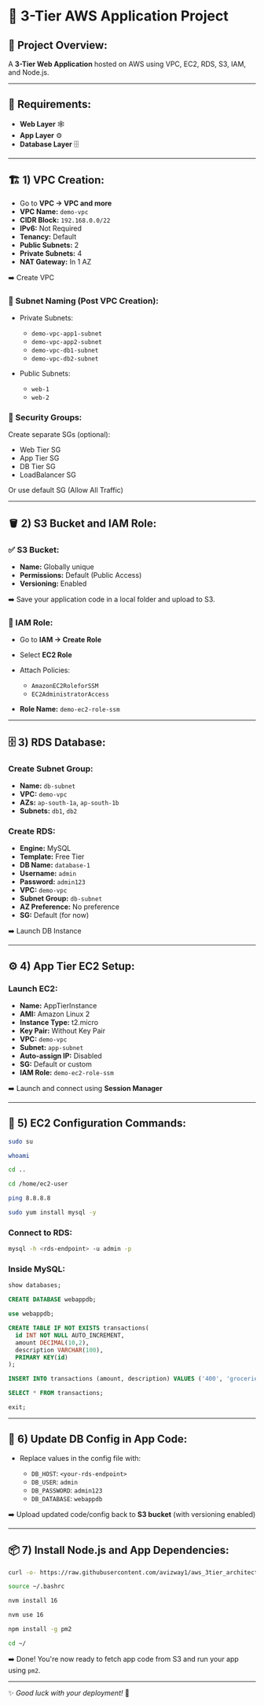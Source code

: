 # 🚀 3-Tier AWS Application Project

## 📌 Project Overview:

A **3-Tier Web Application** hosted on AWS using VPC, EC2, RDS, S3, IAM, and Node.js.

---

## 🧰 Requirements:

* **Web Layer** 🕸️
* **App Layer** ⚙️
* **Database Layer** 🗄️

---

## 🏗️ 1) VPC Creation:

* Go to **VPC → VPC and more**
* **VPC Name:** `demo-vpc`
* **CIDR Block:** `192.168.0.0/22`
* **IPv6:** Not Required
* **Tenancy:** Default
* **Public Subnets:** 2
* **Private Subnets:** 4
* **NAT Gateway:** In 1 AZ

➡️ Create VPC

### 🔖 Subnet Naming (Post VPC Creation):

* Private Subnets:

  * `demo-vpc-app1-subnet`
  * `demo-vpc-app2-subnet`
  * `demo-vpc-db1-subnet`
  * `demo-vpc-db2-subnet`
* Public Subnets:

  * `web-1`
  * `web-2`

### 🔐 Security Groups:

Create separate SGs (optional):

* Web Tier SG
* App Tier SG
* DB Tier SG
* LoadBalancer SG

Or use default SG (Allow All Traffic)

---

## 🪣 2) S3 Bucket and IAM Role:

### ✅ S3 Bucket:

* **Name:** Globally unique
* **Permissions:** Default (Public Access)
* **Versioning:** Enabled

➡️ Save your application code in a local folder and upload to S3.

### 👤 IAM Role:

* Go to **IAM → Create Role**
* Select **EC2 Role**
* Attach Policies:

  * `AmazonEC2RoleforSSM`
  * `EC2AdministratorAccess`
* **Role Name:** `demo-ec2-role-ssm`

---

## 🗄️ 3) RDS Database:

### Create Subnet Group:

* **Name:** `db-subnet`
* **VPC:** `demo-vpc`
* **AZs:** `ap-south-1a`, `ap-south-1b`
* **Subnets:** `db1`, `db2`

### Create RDS:

* **Engine:** MySQL
* **Template:** Free Tier
* **DB Name:** `database-1`
* **Username:** `admin`
* **Password:** `admin123`
* **VPC:** `demo-vpc`
* **Subnet Group:** `db-subnet`
* **AZ Preference:** No preference
* **SG:** Default (for now)

➡️ Launch DB Instance

---

## ⚙️ 4) App Tier EC2 Setup:

### Launch EC2:

* **Name:** AppTierInstance
* **AMI:** Amazon Linux 2
* **Instance Type:** t2.micro
* **Key Pair:** Without Key Pair
* **VPC:** `demo-vpc`
* **Subnet:** `app-subnet`
* **Auto-assign IP:** Disabled
* **SG:** Default or custom
* **IAM Role:** `demo-ec2-role-ssm`

➡️ Launch and connect using **Session Manager**

---

## 🔧 5) EC2 Configuration Commands:

```bash
sudo su
```

```bash
whoami
```

```bash
cd ..
```

```bash
cd /home/ec2-user
```

```bash
ping 8.8.8.8
```

```bash
sudo yum install mysql -y
```

### Connect to RDS:

```bash
mysql -h <rds-endpoint> -u admin -p
```

### Inside MySQL:

```sql
show databases;
```

```sql
CREATE DATABASE webappdb;
```

```sql
use webappdb;
```

```sql
CREATE TABLE IF NOT EXISTS transactions(
  id INT NOT NULL AUTO_INCREMENT,
  amount DECIMAL(10,2),
  description VARCHAR(100),
  PRIMARY KEY(id)
);
```

```sql
INSERT INTO transactions (amount, description) VALUES ('400', 'groceries');
```

```sql
SELECT * FROM transactions;
```

```sql
exit;
```

---

## 📝 6) Update DB Config in App Code:

* Replace values in the config file with:

  * `DB_HOST`: `<your-rds-endpoint>`
  * `DB_USER`: `admin`
  * `DB_PASSWORD`: `admin123`
  * `DB_DATABASE`: `webappdb`

➡️ Upload updated code/config back to **S3 bucket** (with versioning enabled)

---

## 📦 7) Install Node.js and App Dependencies:

```bash
curl -o- https://raw.githubusercontent.com/avizway1/aws_3tier_architecture/main/install.sh | bash
```

```bash
source ~/.bashrc
```

```bash
nvm install 16
```

```bash
nvm use 16
```

```bash
npm install -g pm2
```

```bash
cd ~/
```

➡️ Done! You're now ready to fetch app code from S3 and run your app using `pm2`.

---

✨ *Good luck with your deployment!* 🚀
